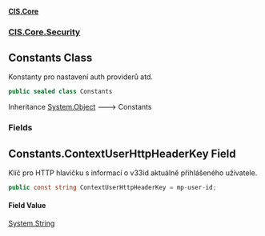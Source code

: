 #### [CIS.Core](index.md 'index')
### [CIS.Core.Security](CIS.Core.Security.md 'CIS.Core.Security')

## Constants Class

Konstanty pro nastavení auth providerů atd.

```csharp
public sealed class Constants
```

Inheritance [System.Object](https://docs.microsoft.com/en-us/dotnet/api/System.Object 'System.Object') &#129106; Constants
### Fields

<a name='CIS.Core.Security.Constants.ContextUserHttpHeaderKey'></a>

## Constants.ContextUserHttpHeaderKey Field

Klíč pro HTTP hlavičku s informací o v33id aktuálně přihlášeného uživatele.

```csharp
public const string ContextUserHttpHeaderKey = mp-user-id;
```

#### Field Value
[System.String](https://docs.microsoft.com/en-us/dotnet/api/System.String 'System.String')